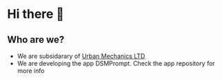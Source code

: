 # Hi there 👋

## Who are we?
- We are subsidarary of [Urban Mechanics LTD](https://github.com/Urban-Mechanics-LTD)
- We are developing the app DSMPrompt. Check the app repository for more info
